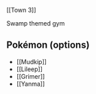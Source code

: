 [[Town 3]]

Swamp themed gym

Pokémon (options)
---
- [[Mudkip]]
- [[Lileep]]
- [[Grimer]]
- [[Yanma]]